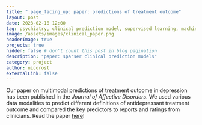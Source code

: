 ```yaml
---
title: ":page_facing_up: paper: predictions of treatment outcome"
layout: post
date: 2023-02-18 12:00
tag: psychiatry, clinical prediction model, supervised learning, machine learning, feature selection, depression, treatment response
image: /assets/images/clinical_paper.png
headerImage: true
projects: true
hidden: false # don't count this post in blog pagination
description: "paper: sparser clinical prediction models"
category: project
author: nicorost
externalLink: false
---
```


Our paper on multimodal predictions of treatment outcome in depression has been published in the *Journal of Affective Disorders*. 
We used various data modalities to predict different definitions of antidepressant treatment outcome and compared the key predictors to reports and ratings from clinicians.
Read the paper [here](https://www.sciencedirect.com/science/article/pii/S0165032723001611)!
